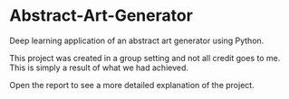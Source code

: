 # Abstract-Art-Generator
Deep learning application of an abstract art generator using Python.

This project was created in a group setting and not all credit goes to me.
This is simply a result of what we had achieved.

Open the report to see a more detailed explanation of the project.
